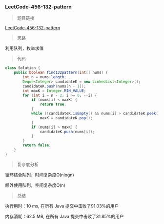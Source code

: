 ### LeetCode-456-132-pattern

> 题目链接

[LeetCode-456-132-pattern](https://leetcode-cn.com/problems/132-pattern/)

> 思路

利用队列，枚举求值

> 代码

```java
class Solution {
    public boolean find132pattern(int[] nums) {
        int n = nums.length;
        Deque<Integer> candidateK = new LinkedList<Integer>();
        candidateK.push(nums[n - 1]);
        int maxK = Integer.MIN_VALUE;
        for (int i = n - 2; i >= 0; --i) {
            if (nums[i] < maxK) {
                return true;
            }
            while (!candidateK.isEmpty() && nums[i] > candidateK.peek()) {
                maxK = candidateK.pop();
            }
            if (nums[i] > maxK) {
                candidateK.push(nums[i]);
            }
        }
        return false;
    }
}
```

> 复杂度分析

循环结合队列，时间复杂度O(nlogn)

额外使用队列，空间复杂度O(n)

> 总结

执行用时：10 ms, 在所有 Java 提交中击败了91.03%的用户

内存消耗：62.5 MB, 在所有 Java 提交中击败了31.85%的用户
